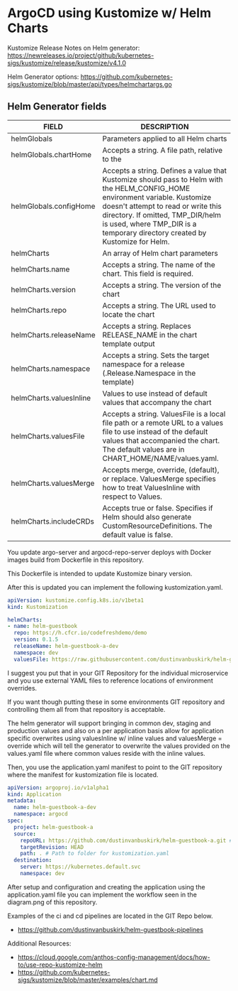 # ArgoCD using Kustomize w/ Helm Charts

Kustomize Release Notes on Helm generator: https://newreleases.io/project/github/kubernetes-sigs/kustomize/release/kustomize/v4.1.0

Helm Generator options:
https://github.com/kubernetes-sigs/kustomize/blob/master/api/types/helmchartargs.go

## Helm Generator fields

| FIELD | DESCRIPTION |
|----------------------------|--------------------------------------|
|helmGlobals|Parameters applied to all Helm charts|
|helmGlobals.chartHome|Accepts a string. A file path, relative to the |Kustomization root, to a directory containing a subdirectory for each chart to be included in the Kustomization. The default value of this field is charts.|
|helmGlobals.configHome|Accepts a string. Defines a value that Kustomize should pass to Helm with the HELM_CONFIG_HOME environment variable. Kustomize doesn't attempt to read or write this directory. If omitted, TMP_DIR/helm is used, where TMP_DIR is a temporary directory created by Kustomize for Helm.|
|helmCharts|An array of Helm chart parameters|
|helmCharts.name|Accepts a string. The name of the chart. This field is required.|
|helmCharts.version|Accepts a string. The version of the chart|
|helmCharts.repo|Accepts a string. The URL used to locate the chart|
|helmCharts.releaseName|Accepts a string. Replaces RELEASE_NAME in the chart template output|
|helmCharts.namespace|Accepts a string. Sets the target namespace for a release (.Release.Namespace in the template)|
|helmCharts.valuesInline|Values to use instead of default values that accompany the chart|
|helmCharts.valuesFile|Accepts a string. ValuesFile is a local file path or a remote URL to a values file to use instead of the default values that accompanied the chart. The default values are in CHART_HOME/NAME/values.yaml.|
|helmCharts.valuesMerge|Accepts merge, override, (default), or replace. ValuesMerge specifies how to treat ValuesInline with respect to Values.|
|helmCharts.includeCRDs|Accepts true or false. Specifies if Helm should also generate CustomResourceDefinitions. The default value is false.|

You update argo-server and argocd-repo-server deploys with Docker images build from Dockerfile in this repository.

This Dockerfile is intended to update Kustomize binary version.

After this is updated you can implement the following kustomization.yaml.

``` kustomization.yaml
apiVersion: kustomize.config.k8s.io/v1beta1
kind: Kustomization

helmCharts:
- name: helm-guestbook
  repo: https://h.cfcr.io/codefreshdemo/demo
  version: 0.1.5
  releaseName: helm-guestbook-a-dev
  namespace: dev
  valuesFile: https://raw.githubusercontent.com/dustinvanbuskirk/helm-guestbook-environments/main/helm-guestbook-a/dev/values.yaml
```

I suggest you put that in your GIT Repository for the individual microservice and you use external YAML files to reference locations of environment overrides.

If you want though putting these in some environments GIT repository and controlling them all from that repository is acceptable.

The helm generator will support bringing in common dev, staging and production values and also on a per application basis allow for application specific overwrites using valuesInline w/ inline values and valuesMerge = override which will tell the generator to overwrite the values provided on the values.yaml file where common values reside with the inline values.

Then, you use the application.yaml manifest to point to the GIT repository where the manifest for kustomization file is located.

``` application.yaml
apiVersion: argoproj.io/v1alpha1
kind: Application
metadata:
  name: helm-guestbook-a-dev
  namespace: argocd
spec:
  project: helm-guestbook-a
  source:
    repoURL: https://github.com/dustinvanbuskirk/helm-guestbook-a.git # Repository containing the Kustomization.yaml file
    targetRevision: HEAD
    path: . # Path to folder for kustomization.yaml
  destination:
    server: https://kubernetes.default.svc
    namespace: dev
```

After setup and configuration and creating the application using the application.yaml file you can implement the workflow seen in the diagram.png of this repository.

Examples of the ci and cd pipelines are located in the GIT Repo below.
- https://github.com/dustinvanbuskirk/helm-guestbook-pipelines

Additional Resources:
- https://cloud.google.com/anthos-config-management/docs/how-to/use-repo-kustomize-helm
- https://github.com/kubernetes-sigs/kustomize/blob/master/examples/chart.md
